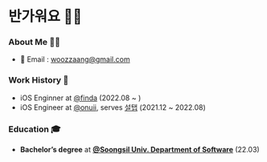 # 반가워요 ✋🏻
### About Me 🥷🏻
- 📩 Email : [woozzaang@gmail.com](woozzaang@gmail.com)

### Work History 💼
- iOS Enginner at [@finda](https://finda.co.kr) (2022.08 ~ )
- iOS Engineer at [@onuii](https://thevc.kr/onuii), serves [설탭](https://www.seoltab.com/index/) (2021.12 ~ 2022.08)

### Education 🎓
- **Bachelor’s degree** at [**@Soongsil Univ. Department of Software**](https://sw.ssu.ac.kr) (22.03)
